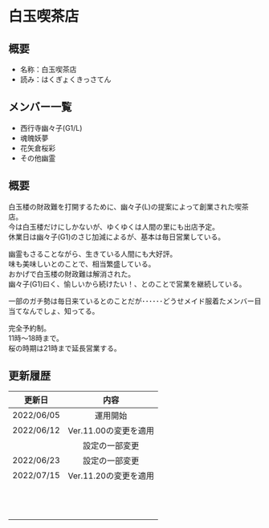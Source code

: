 # 白玉喫茶店

## 概要
- 名称：白玉喫茶店
- 読み：はくぎょくきっさてん

## メンバー一覧
- 西行寺幽々子(G1/L)
- 魂魄妖夢
- 花矢倉桜彩
- その他幽霊

## 概要
白玉楼の財政難を打開するために、幽々子(L)の提案によって創業された喫茶店。<br />
今は白玉楼だけにしかないが、ゆくゆくは人間の里にも出店予定。<br />
休業日は幽々子(G1)のさじ加減によるが、基本は毎日営業している。<br />

幽霊もさることながら、生きている人間にも大好評。<br />
味も美味しいとのことで、相当繁盛している。<br />
おかげで白玉楼の財政難は解消された。<br />
幽々子(G1)曰く、愉しいから続けたい！、とのことで営業を継続している。<br />

一部のガチ勢は毎日来ているとのことだが･･････どうせメイド服着たメンバー目当てなんでしょ、知ってる。<br />

完全予約制。<br />
11時～18時まで。<br />
桜の時期は21時まで延長営業する。

## 更新履歴
| 更新日 | 内容 |
| :---: | :---: |
| 2022/06/05 | 運用開始 |
| 2022/06/12 | Ver.11.00の変更を適用 |
| | 設定の一部変更 |
| 2022/06/23 | 設定の一部変更 |
| 2022/07/15 | Ver.11.20の変更を適用 |
| | |
| | |
| | |
| | |
| | |
| | |
| | |
| | |
| | |
| | |
| | |
| | |

